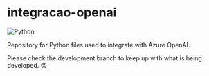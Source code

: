 
# integracao-openai

![Python](https://img.shields.io/badge/python-3670A0?style=for-the-badge&logo=python&logoColor=ffdd54)

Repository for Python files used to integrate with Azure OpenAI.

Please check the development branch to keep up with what is being developed. 😉
